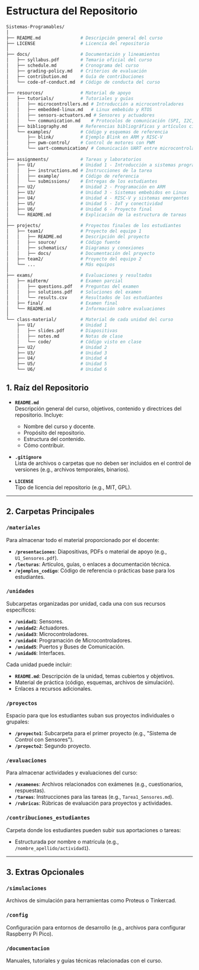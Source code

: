 # Estructura del Repositorio

```bash
Sistemas-Programables/
│
├── README.md               # Descripción general del curso
├── LICENSE                 # Licencia del repositorio
│
├── docs/                   # Documentación y lineamientos
│   ├── syllabus.pdf        # Temario oficial del curso
│   ├── schedule.md         # Cronograma del curso
│   ├── grading-policy.md   # Criterios de evaluación
│   ├── contribution.md     # Guía de contribuciones
│   └── code-of-conduct.md  # Código de conducta del curso
│
├── resources/              # Material de apoyo
│   ├── tutorials/          # Tutoriales y guías
│   │   ├── microcontrollers.md # Introducción a microcontroladores
│   │   ├── embedded-linux.md   # Linux embebido y RTOS
│   │   ├── sensors-actuators.md # Sensores y actuadores
│   │   └── communication.md    # Protocolos de comunicación (SPI, I2C, UART)
│   ├── bibliography.md     # Referencias bibliográficas y artículos científicos
│   └── examples/           # Código y esquemas de referencia
│       ├── blink/          # Ejemplo Blink en ARM y RISC-V
│       ├── pwm-control/    # Control de motores con PWM
│       └── uart-communication/ # Comunicación UART entre microcontroladores
│
├── assignments/            # Tareas y laboratorios
│   ├── U1/                 # Unidad 1 - Introducción a sistemas programables
│   │   ├── instructions.md # Instrucciones de la tarea
│   │   ├── example/        # Código de referencia
│   │   └── submissions/    # Entregas de los estudiantes
│   ├── U2/                 # Unidad 2 - Programación en ARM
│   ├── U3/                 # Unidad 3 - Sistemas embebidos en Linux
│   ├── U4/                 # Unidad 4 - RISC-V y sistemas emergentes
│   ├── U5/                 # Unidad 5 - IoT y conectividad
│   ├── U6/                 # Unidad 6 - Proyecto final
│   └── README.md           # Explicación de la estructura de tareas
│
├── projects/               # Proyectos finales de los estudiantes
│   ├── team1/              # Proyecto del equipo 1
│   │   ├── README.md       # Descripción del proyecto
│   │   ├── source/         # Código fuente
│   │   ├── schematics/     # Diagramas y conexiones
│   │   ├── docs/           # Documentación del proyecto
│   ├── team2/              # Proyecto del equipo 2
│   └── ...                 # Más equipos
│
├── exams/                  # Evaluaciones y resultados
│   ├── midterm/            # Examen parcial
│   │   ├── questions.pdf   # Preguntas del examen
│   │   ├── solutions.pdf   # Soluciones del examen
│   │   └── results.csv     # Resultados de los estudiantes
│   ├── final/              # Examen final
│   └── README.md           # Información sobre evaluaciones
│
└── class-material/         # Material de cada unidad del curso
    ├── U1/                 # Unidad 1
    │   ├── slides.pdf      # Diapositivas
    │   ├── notes.md        # Notas de clase
    │   └── code/           # Código visto en clase
    ├── U2/                 # Unidad 2
    ├── U3/                 # Unidad 3
    ├── U4/                 # Unidad 4
    ├── U5/                 # Unidad 5
    └── U6/                 # Unidad 6


```



## 1. Raíz del Repositorio
- **`README.md`**  
  Descripción general del curso, objetivos, contenido y directrices del repositorio. Incluye:  
  - Nombre del curso y docente.  
  - Propósito del repositorio.  
  - Estructura del contenido.  
  - Cómo contribuir.  

- **`.gitignore`**  
  Lista de archivos o carpetas que no deben ser incluidos en el control de versiones (e.g., archivos temporales, binarios).  

- **`LICENSE`**  
  Tipo de licencia del repositorio (e.g., MIT, GPL).  

---

## 2. Carpetas Principales

### **`/materiales`**  
Para almacenar todo el material proporcionado por el docente:  
- **`/presentaciones`**: Diapositivas, PDFs o material de apoyo (e.g., `U1_Sensores.pdf`).  
- **`/lecturas`**: Artículos, guías, o enlaces a documentación técnica.  
- **`/ejemplos_codigo`**: Código de referencia o prácticas base para los estudiantes.  

### **`/unidades`**  
Subcarpetas organizadas por unidad, cada una con sus recursos específicos:  
- **`/unidad1`**: Sensores.  
- **`/unidad2`**: Actuadores.  
- **`/unidad3`**: Microcontroladores.  
- **`/unidad4`**: Programación de Microcontroladores.  
- **`/unidad5`**: Puertos y Buses de Comunicación.  
- **`/unidad6`**: Interfaces.  

Cada unidad puede incluir:  
- **`README.md`**: Descripción de la unidad, temas cubiertos y objetivos.  
- Material de práctica (código, esquemas, archivos de simulación).  
- Enlaces a recursos adicionales.  

### **`/proyectos`**  
Espacio para que los estudiantes suban sus proyectos individuales o grupales:  
- **`/proyecto1`**: Subcarpeta para el primer proyecto (e.g., "Sistema de Control con Sensores").  
- **`/proyecto2`**: Segundo proyecto.  

### **`/evaluaciones`**  
Para almacenar actividades y evaluaciones del curso:  
- **`/examenes`**: Archivos relacionados con exámenes (e.g., cuestionarios, respuestas).  
- **`/tareas`**: Instrucciones para las tareas (e.g., `Tarea1_Sensores.md`).  
- **`/rubricas`**: Rúbricas de evaluación para proyectos y actividades.  

### **`/contribuciones_estudiantes`**  
Carpeta donde los estudiantes pueden subir sus aportaciones o tareas:  
- Estructurada por nombre o matrícula (e.g., `/nombre_apellido/actividad1`).  

---

## 3. Extras Opcionales

### **`/simulaciones`**  
Archivos de simulación para herramientas como Proteus o Tinkercad.  

### **`/config`**  
Configuración para entornos de desarrollo (e.g., archivos para configurar Raspberry Pi Pico).  

### **`/documentacion`**  
Manuales, tutoriales y guías técnicas relacionadas con el curso.  

